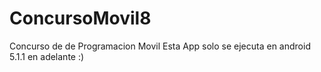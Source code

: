 # ConcursoMovil8
Concurso de de Programacion Movil
Esta App solo se ejecuta en android 5.1.1 en adelante :)
